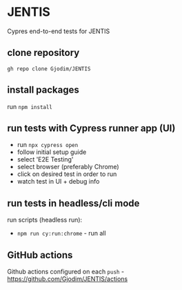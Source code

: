 # JENTIS
Cypres end-to-end tests for JENTIS

## clone repository
`gh repo clone Gjodim/JENTIS`

## install packages
run `npm install`

## run tests with Cypress runner app (UI)
- run `npx cypress open`
- follow initial setup guide
- select 'E2E Testing'
- select browser (preferably Chrome)
- click on desired test in order to run
- watch test in UI + debug info

## run tests in headless/cli mode
run scripts (headless run):
- `npm run cy:run:chrome`  -  run all

## GitHub actions
Github actions configured on each `push` - https://github.com/Gjodim/JENTIS/actions